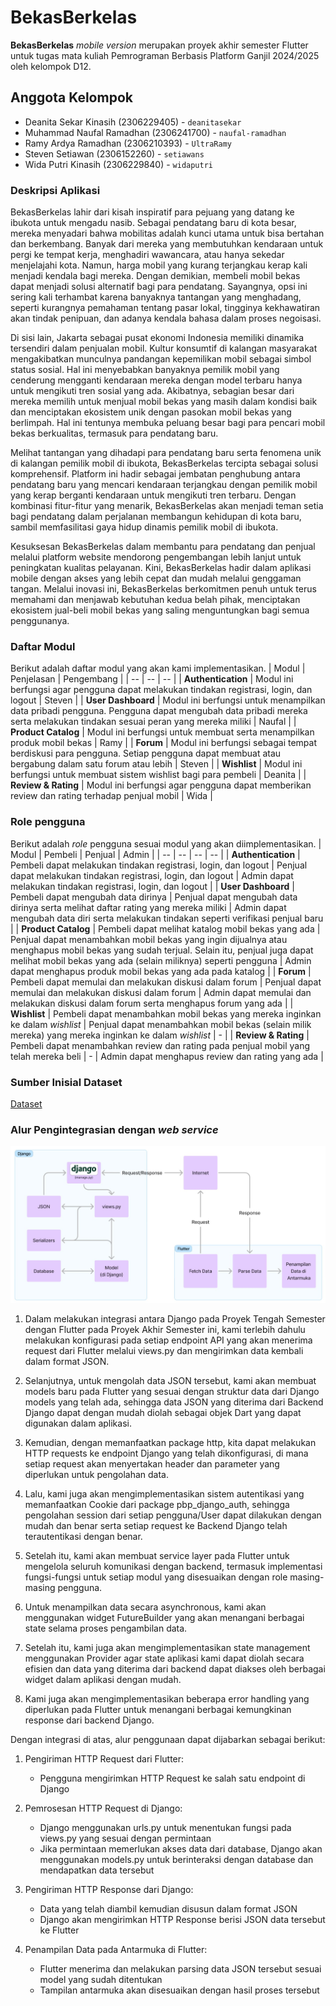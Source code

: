 # BekasBerkelas

**BekasBerkelas** _mobile version_ merupakan proyek akhir semester Flutter untuk tugas mata kuliah Pemrograman Berbasis Platform Ganjil 2024/2025 oleh kelompok D12.

## Anggota Kelompok
- Deanita Sekar Kinasih (2306229405) - `deanitasekar`
- Muhammad Naufal Ramadhan (2306241700) - `naufal-ramadhan`
- Ramy Ardya Ramadhan (2306210393) - `UltraRamy`
- Steven Setiawan (2306152260) - `setiawans`
- Wida Putri Kinasih (2306229840) - `widaputri`

### Deskripsi Aplikasi
BekasBerkelas lahir dari kisah inspiratif para pejuang yang datang ke ibukota untuk mengadu nasib. Sebagai pendatang baru di kota besar, mereka menyadari bahwa mobilitas adalah kunci utama untuk bisa bertahan dan berkembang. Banyak dari mereka yang membutuhkan kendaraan untuk pergi ke tempat kerja, menghadiri wawancara, atau hanya sekedar menjelajahi kota. Namun, harga mobil yang kurang terjangkau kerap kali menjadi kendala bagi mereka. Dengan demikian, membeli mobil bekas dapat menjadi solusi alternatif bagi para pendatang. Sayangnya, opsi ini sering kali terhambat karena banyaknya tantangan yang menghadang, seperti kurangnya pemahaman tentang pasar lokal, tingginya kekhawatiran akan tindak penipuan, dan adanya kendala bahasa dalam proses negoisasi.

Di sisi lain, Jakarta sebagai pusat ekonomi Indonesia memiliki dinamika tersendiri dalam penjualan mobil. Kultur konsumtif di kalangan masyarakat mengakibatkan munculnya pandangan kepemilikan mobil sebagai simbol status sosial. Hal ini menyebabkan banyaknya pemilik mobil yang cenderung mengganti kendaraan mereka dengan model terbaru hanya untuk mengikuti tren sosial yang ada. Akibatnya, sebagian besar dari mereka memilih untuk menjual mobil bekas yang masih dalam kondisi baik dan menciptakan ekosistem unik dengan pasokan mobil bekas yang berlimpah. Hal ini tentunya membuka peluang besar bagi para pencari mobil bekas berkualitas, termasuk para pendatang baru.

Melihat tantangan yang dihadapi para pendatang baru serta fenomena unik di kalangan pemilik mobil di ibukota, BekasBerkelas tercipta sebagai solusi komprehensif. Platform ini hadir sebagai jembatan penghubung antara pendatang baru yang mencari kendaraan terjangkau dengan pemilik mobil yang kerap berganti kendaraan untuk mengikuti tren terbaru. Dengan kombinasi fitur-fitur yang menarik, BekasBerkelas akan menjadi teman setia bagi pendatang dalam perjalanan membangun kehidupan di kota baru, sambil memfasilitasi gaya hidup dinamis pemilik mobil di ibukota. 

Kesuksesan BekasBerkelas dalam membantu para pendatang dan penjual melalui platform website mendorong pengembangan lebih lanjut untuk peningkatan kualitas pelayanan. Kini, BekasBerkelas hadir dalam aplikasi mobile dengan akses yang lebih cepat dan mudah melalui genggaman tangan. Melalui inovasi ini, BekasBerkelas berkomitmen penuh untuk terus memahami dan menjawab kebutuhan kedua belah pihak, menciptakan ekosistem jual-beli mobil bekas yang saling menguntungkan bagi semua penggunanya.

### Daftar Modul
Berikut adalah daftar modul yang akan kami implementasikan.
| Modul | Penjelasan | Pengembang |
| -- | -- | -- |
| **Authentication** | Modul ini berfungsi agar pengguna dapat melakukan tindakan registrasi, login, dan logout | Steven |
| **User Dashboard** | Modul ini berfungsi untuk menampilkan data pribadi pengguna. Pengguna dapat mengubah data pribadi mereka serta melakukan tindakan sesuai peran yang mereka miliki | Naufal | 
| **Product Catalog**  | Modul ini berfungsi untuk membuat serta menampilkan produk mobil bekas | Ramy |
| **Forum** | Modul ini berfungsi sebagai tempat berdiskusi para pengguna. Setiap pengguna dapat membuat atau bergabung dalam satu forum atau lebih | Steven |
| **Wishlist** | Modul ini berfungsi untuk membuat sistem wishlist bagi para pembeli | Deanita |
| **Review & Rating** | Modul ini berfungsi agar pengguna dapat memberikan review dan rating terhadap penjual mobil | Wida |

### Role pengguna
Berikut adalah _role_ pengguna sesuai modul yang akan diimplementasikan.
| Modul | Pembeli | Penjual | Admin |
| -- | -- | -- | -- |
| **Authentication** | Pembeli dapat melakukan tindakan registrasi, login, dan logout | Penjual dapat melakukan tindakan registrasi, login, dan logout | Admin dapat melakukan tindakan registrasi, login, dan logout |
| **User Dashboard** | Pembeli dapat mengubah data dirinya | Penjual dapat mengubah data dirinya serta melihat daftar rating yang mereka miliki | Admin dapat mengubah data diri serta melakukan tindakan seperti verifikasi penjual baru |
| **Product Catalog** | Pembeli dapat melihat katalog mobil bekas yang ada | Penjual dapat menambahkan mobil bekas yang ingin dijualnya atau menghapus mobil bekas yang sudah terjual. Selain itu, penjual juga dapat melihat mobil bekas yang ada (selain miliknya) seperti pengguna | Admin dapat menghapus produk mobil bekas yang ada pada katalog |
| **Forum** | Pembeli dapat memulai dan melakukan diskusi dalam forum | Penjual dapat memulai dan melakukan diskusi dalam forum | Admin dapat memulai dan melakukan diskusi dalam forum serta menghapus forum yang ada | 
| **Wishlist** | Pembeli dapat menambahkan mobil bekas yang mereka inginkan ke dalam _wishlist_ | Penjual dapat menambahkan mobil bekas (selain milik mereka) yang mereka inginkan ke dalam _wishlist_ | - |
| **Review & Rating** | Pembeli dapat menambahkan review dan rating pada penjual mobil yang telah mereka beli | - | Admin dapat menghapus review dan rating yang ada |

### Sumber Inisial Dataset
[Dataset](https://www.kaggle.com/datasets/indraputra21/used-car-listings-in-indonesia?select=used_car.csv)

### Alur Pengintegrasian dengan _web service_
![](answer/AlurIntegrasi.jpg)
1. Dalam melakukan integrasi antara Django pada Proyek Tengah Semester dengan Flutter pada Proyek Akhir Semester ini, kami terlebih dahulu melakukan konfigurasi pada setiap endpoint API yang akan menerima request dari Flutter melalui views.py dan mengirimkan data kembali dalam format JSON.

2. Selanjutnya, untuk mengolah data JSON tersebut, kami akan membuat models baru pada Flutter yang sesuai dengan struktur data dari Django models yang telah ada, sehingga data JSON yang diterima dari Backend Django dapat dengan mudah diolah sebagai objek Dart yang dapat digunakan dalam aplikasi.

3. Kemudian, dengan memanfaatkan package http, kita dapat melakukan HTTP requests ke endpoint Django yang telah dikonfigurasi, di mana setiap request akan menyertakan header dan parameter yang diperlukan untuk pengolahan data.

4. Lalu, kami juga akan mengimplementasikan  sistem autentikasi yang memanfaatkan Cookie dari package pbp_django_auth, sehingga pengolahan session dari setiap pengguna/User dapat dilakukan dengan mudah dan benar serta setiap request ke Backend Django telah terautentikasi dengan benar.

5. Setelah itu, kami akan membuat service layer pada Flutter untuk mengelola seluruh komunikasi dengan backend, termasuk implementasi fungsi-fungsi untuk setiap modul yang disesuaikan dengan role masing-masing pengguna.

6. Untuk menampilkan data secara asynchronous, kami akan menggunakan widget FutureBuilder yang akan menangani berbagai state selama proses pengambilan data.

7. Setelah itu, kami juga akan mengimplementasikan state management menggunakan Provider agar state aplikasi kami dapat diolah secara efisien dan data yang diterima dari backend dapat diakses oleh berbagai widget dalam aplikasi dengan mudah.

8. Kami juga akan mengimplementasikan beberapa error handling yang diperlukan pada Flutter untuk menangani berbagai kemungkinan response dari backend Django.

Dengan integrasi di atas, alur penggunaan dapat dijabarkan sebagai berikut:

1. Pengiriman HTTP Request dari Flutter:
   - Pengguna mengirimkan HTTP Request ke salah satu endpoint di Django

2. Pemrosesan HTTP Request di Django:
   - Django menggunakan urls.py untuk menentukan fungsi pada views.py yang sesuai dengan permintaan
   - Jika permintaan memerlukan akses data dari database, Django akan menggunakan models.py untuk berinteraksi dengan database dan mendapatkan data tersebut

3. Pengiriman HTTP Response dari Django:
   - Data yang telah diambil kemudian disusun dalam format JSON
   - Django akan mengirimkan HTTP Response berisi JSON data tersebut ke Flutter

4. Penampilan Data pada Antarmuka di Flutter:
   - Flutter menerima dan melakukan parsing data JSON tersebut sesuai model yang sudah ditentukan
   - Tampilan antarmuka akan disesuaikan dengan hasil proses tersebut 
